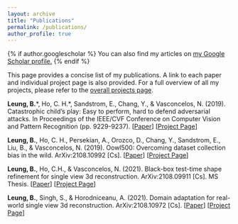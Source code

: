 ```yaml
---
layout: archive
title: "Publications"
permalink: /publications/
author_profile: true
---
```


{% if author.googlescholar %}
  You can also find my articles on <u><a href="{{author.googlescholar}}">my Google Scholar profile</a>.</u>
{% endif %}

This page provides a concise list of my publications. A link to each paper and individual project page is also provided. For a full overview of all my projects, please refer to the [overall projects page](https://b7leung.github.io/projects/).

**Leung, B.**\*, Ho, C. H.\*, Sandstrom, E., Chang, Y., & Vasconcelos, N. (2019). Catastrophic child’s play: Easy to perform, hard to defend adversarial attacks. In Proceedings of the IEEE/CVF Conference on Computer Vision and Pattern Recognition (pp. 9229-9237). \[[Paper](https://openaccess.thecvf.com/content_CVPR_2019/papers/Ho_Catastrophic_Childs_Play_Easy_to_Perform_Hard_to_Defend_Adversarial_CVPR_2019_paper.pdf)\] \[[Project Page](https://b7leung.github.io/projects/drone-flight-dataset/)\]

**Leung, B.**, Ho, C. H., Persekian, A., Orozco, D., Chang, Y., Sandstrom, E., Liu, B., & Vasconcelos, N. (2019). Oowl500: Overcoming dataset collection bias in the wild. ArXiv:2108.10992 [Cs]. \[[Paper](http://arxiv.org/pdf/2108.10992.pdf)\] \[[Project Page](https://b7leung.github.io/projects/drone-flight-dataset/)\]

**Leung, B.**, Ho, C.H., & Vasconcelos, N. (2021). Black-box test-time shape refinement for single view 3d reconstruction. ArXiv:2108.09911 [Cs]. MS Thesis. \[[Paper](http://arxiv.org/pdf/2108.09911.pdf)\] \[[Project Page](https://b7leung.github.io/projects/3d-reconstruction-refinement/)\]

**Leung, B.**, Singh, S., & Horodniceanu, A. (2021). Domain adaptation for real-world single view 3d reconstruction. ArXiv:2108.10972 [Cs]. \[[Paper](http://arxiv.org/pdf/2108.10972.pdf)\] \[[Project Page](https://b7leung.github.io/projects/da-for-sv-reconstruction/)\]

